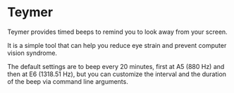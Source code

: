 # Teymer

Teymer provides timed beeps to remind you to look away from your screen.

It is a simple tool that can help you reduce eye strain and prevent computer vision syndrome.

The default settings are to beep every 20 minutes, first at A5 (880 Hz) and then at E6 (1318.51 Hz),
but you can customize the interval and the  duration of the beep via command line arguments.
